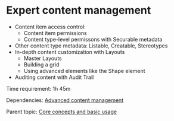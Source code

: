 # Expert content management



- Content item access control:
	- Content item permissions
	- Content type-level permissons with Securable metadata
- Other content type metadata: Listable, Creatable, Stereotypes
- In-depth content customization with Layouts
	- Master Layouts
	- Building a grid
	- Using advanced elements like the Shape element
- Auditing content with Audit Trail

Time requirement: 1h 45m

Dependencies: [Advanced content management](AdvancedContentManagement)

Parent topic: [Core concepts and basic usage](./)